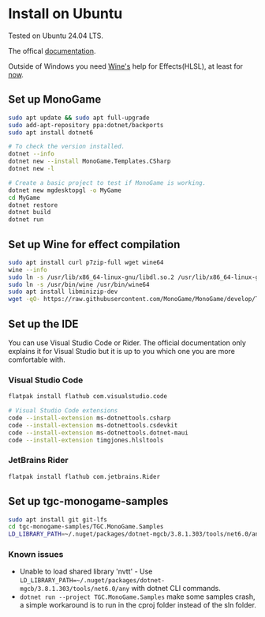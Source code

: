 # Install on Ubuntu

Tested on Ubuntu 24.04 LTS.

The offical [documentation](https://docs.monogame.net/articles/getting_started/1_setting_up_your_development_environment_unix.html).

Outside of Windows you need [Wine's](https://www.winehq.org) help for Effects(HLSL), at least for [now](https://github.com/MonoGame/MonoGame/issues/2167).

## Set up MonoGame

```bash
sudo apt update && sudo apt full-upgrade
sudo add-apt-repository ppa:dotnet/backports
sudo apt install dotnet6

# To check the version installed.
dotnet --info
dotnet new --install MonoGame.Templates.CSharp
dotnet new -l

# Create a basic project to test if MonoGame is working.
dotnet new mgdesktopgl -o MyGame
cd MyGame
dotnet restore
dotnet build
dotnet run
```

## Set up Wine for effect compilation

```bash
sudo apt install curl p7zip-full wget wine64
wine --info
sudo ln -s /usr/lib/x86_64-linux-gnu/libdl.so.2 /usr/lib/x86_64-linux-gnu/libdl.so
sudo ln -s /usr/bin/wine /usr/bin/wine64
sudo apt install libminizip-dev
wget -qO- https://raw.githubusercontent.com/MonoGame/MonoGame/develop/Tools/MonoGame.Effect.Compiler/mgfxc_wine_setup.sh | bash
```

## Set up the IDE

You can use Visual Studio Code or Rider. The official documentation only explains it for Visual Studio but it is up to you which one you are more comfortable with.

### Visual Studio Code

```bash
flatpak install flathub com.visualstudio.code

# Visual Studio Code extensions
code --install-extension ms-dotnettools.csharp
code --install-extension ms-dotnettools.csdevkit
code --install-extension ms-dotnettools.dotnet-maui
code --install-extension timgjones.hlsltools
```

### JetBrains Rider

```bash
flatpak install flathub com.jetbrains.Rider
```

## Set up tgc-monogame-samples

```bash
sudo apt install git git-lfs
cd tgc-monogame-samples/TGC.MonoGame.Samples
LD_LIBRARY_PATH=~/.nuget/packages/dotnet-mgcb/3.8.1.303/tools/net6.0/any dotnet run
```

### Known issues

* Unable to load shared library 'nvtt' - Use ```LD_LIBRARY_PATH=~/.nuget/packages/dotnet-mgcb/3.8.1.303/tools/net6.0/any``` with dotnet CLI commands.
* ```dotnet run --project TGC.MonoGame.Samples``` make some samples crash, a simple workaround is to run in the cproj folder instead of the sln folder.
